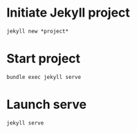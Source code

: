 # Initiate Jekyll project
	jekyll new *project*
# Start project
	bundle exec jekyll serve 
# Launch serve
	jekyll serve
